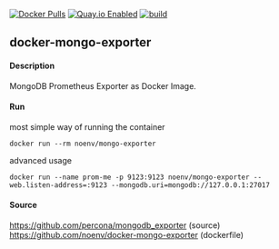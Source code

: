[![Docker Pulls](https://badgen.net/docker/pulls/noenv/mongo-exporter)](https://hub.docker.com/r/noenv/mongo-exporter)
[![Quay.io Enabled](https://badgen.net/badge/quay%20pulls/enabled/green)](https://quay.io/repository/noenv/mongo-exporter)
[![build](https://github.com/NoEnv/docker-mongo-exporter/actions/workflows/build.yml/badge.svg)](https://github.com/NoEnv/docker-mongo-exporter/actions/workflows/build.yml)

## docker-mongo-exporter

#### Description

MongoDB Prometheus Exporter as Docker Image.

#### Run

most simple way of running the container

    docker run --rm noenv/mongo-exporter

advanced usage

    docker run --name prom-me -p 9123:9123 noenv/mongo-exporter --web.listen-address=:9123 --mongodb.uri=mongodb://127.0.0.1:27017

#### Source

https://github.com/percona/mongodb_exporter (source)  
https://github.com/noenv/docker-mongo-exporter (dockerfile)

